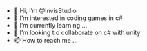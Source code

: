 - 👋 Hi, I’m @InvisStudio
- 👀 I’m interested in coding games in c#
- 🌱 I’m currently learning ...
- 💞️ I’m looking t o collaborate on c# with unity
- 📫 How to reach me ...

<!---
InvisStudio/InvisStudio is a ✨ special ✨ repository because its `README.md` (this file) appears on your GitHub profile.
You can click the Preview link to take a look at your changes.
--->

